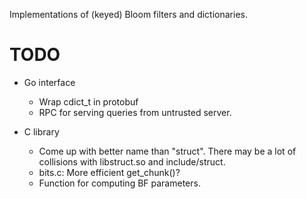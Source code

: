 Implementations of (keyed) Bloom filters and dictionaries.

TODO
====

* Go interface
  * Wrap cdict_t in protobuf
  * RPC for serving queries from untrusted server.

* C library
  * Come up with better name than "struct". There may be a lot of collisions
    with libstruct.so and include/struct.
  * bits.c: More efficient get_chunk()?
  * Function for computing BF parameters.
